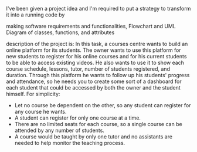 I've been given a project idea and I'm required to put a strategy to transform it into a running code by 

making software requirements and functionalities,
Flowchart and
UML Diagram of classes, functions, and attributes


description of the project is:
In this task, a courses centre wants to build an online platform for its students. The owner
wants to use this platform for new students to register for his online courses and for his
current students to be able to access existing videos. He also wants to use it to show each
course schedule, lessons, tutor, number of students registered, and duration. Through this
platform he wants to follow up his students' progress and attendance, so he needs you to
create some sort of a dashboard for each student that could be accessed by both the owner
and the student himself.
For simplicity:
- Let no course be dependent on the other, so any student can register for any course he
wants.
- A student can register for only one course at a time.
- There are no limited seats for each course, so a single course can be attended by any
number of students.
- A course would be taught by only one tutor and no assistants are needed to help monitor
the teaching process.
